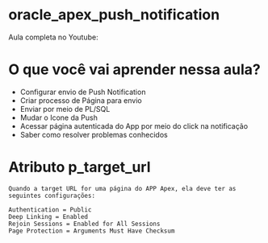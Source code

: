 # oracle_apex_push_notification

Aula completa no Youtube:


# O que você vai aprender nessa aula?
 - Configurar envio de Push Notification
 - Criar processo de Página para envio
 - Enviar por meio de PL/SQL
 - Mudar o Icone da Push
 - Acessar página autenticada do App por meio do click na notificação
 - Saber como resolver problemas conhecidos

# Atributo p_target_url
	Quando a target URL for uma página do APP Apex, ela deve ter as seguintes configurações:

	Authentication = Public
	Deep Linking = Enabled
	Rejoin Sessions = Enabled for All Sessions
	Page Protection = Arguments Must Have Checksum
